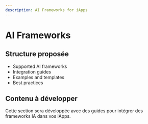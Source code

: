 ```yaml
---
description: AI Frameworks for iApps
---
```


# AI Frameworks

## Structure proposée

- Supported AI frameworks
- Integration guides
- Examples and templates
- Best practices

## Contenu à développer

Cette section sera développée avec des guides pour intégrer des frameworks IA dans vos iApps. 